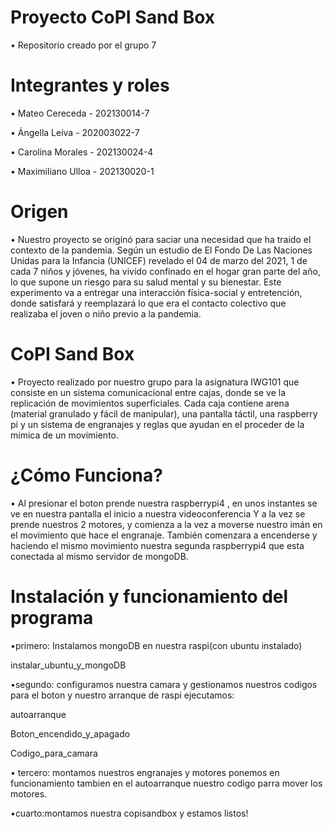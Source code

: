 # Proyecto CoPI Sand Box

•	Repositorio creado por el grupo 7 

# Integrantes y roles

•	Mateo Cereceda - 202130014-7

•	Ángella Leiva - 202003022-7

•	Carolina Morales - 202130024-4

•	Maximiliano Ulloa - 202130020-1

# Origen

•	Nuestro proyecto se originó para saciar una necesidad que ha traído el contexto de la pandemia. Según un estudio de El Fondo De Las Naciones Unidas para la Infancia (UNICEF) revelado el 04 de marzo del 2021, 1 de cada 7 niños y jóvenes, ha vivido confinado en el hogar gran parte del año, lo que supone un riesgo para su salud mental y su bienestar. Este experimento va a entregar una interacción física-social y entretención, donde satisfará y reemplazará lo que era el contacto colectivo que realizaba el joven o niño previo a la pandemia.

# CoPI Sand Box

•	Proyecto realizado por nuestro grupo para la asignatura IWG101 que consiste en un sistema comunicacional entre cajas, donde se ve la replicación de movimientos superficiales. Cada caja contiene arena (material granulado y fácil de manipular), una pantalla táctil, una raspberry pi y un sistema de engranajes y reglas que ayudan en el proceder de la mímica de un movimiento.

# ¿Cómo Funciona?
• Al presionar el boton prende nuestra raspberrypi4 , en unos instantes se ve en nuestra pantalla el inicio a nuestra videoconferencia  Y a la vez se prende nuestros 2 motores, y comienza a la vez a moverse nuestro imán en el movimiento que hace el engranaje. 
También comenzara a encenderse y haciendo el mismo movimiento nuestra segunda raspberrypi4 que esta conectada al mismo servidor de mongoDB.

# Instalación y funcionamiento del programa
•primero: Instalamos mongoDB en nuestra raspi(con ubuntu instalado)

instalar_ubuntu_y_mongoDB

•segundo:  configuramos nuestra camara y  gestionamos nuestros codigos para el boton y  nuestro arranque de raspi
ejecutamos:

autoarranque 

Boton_encendido_y_apagado

Codigo_para_camara

• tercero: montamos nuestros engranajes y motores
ponemos en  funcionamiento tambien en el autoarranque nuestro codigo parra mover los motores.

•cuarto:montamos nuestra copisandbox y estamos listos!

